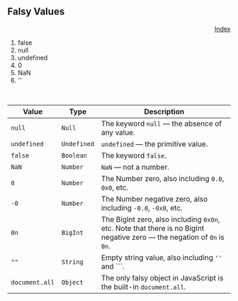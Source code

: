 <h2>Falsy Values</h2>
<p align='right'><a href="https://github.com/nrjp/javascript">Index</a></p>

<ol>
    <li>false</li>
    <li>null</li>
    <li>undefined</li>
    <li>0</li>
    <li>NaN</li>
    <li>''</li>
</ol>
<br />

| Value     | Type       | Description                                                                                   |
|-----------|------------|-----------------------------------------------------------------------------------------------|
| `null`      | `Null`       | The keyword `null` — the absence of any value.                                                 |
| `undefined` | `Undefined` | `undefined` — the primitive value.                                                            |
| `false`     | `Boolean`    | The keyword `false`.                                                                           |
| `NaN`       | `Number`     | `NaN` — not a number.                                                                          |
| `0`         | `Number`     | The Number zero, also including `0.0`, `0x0`, etc.                                             |
| `-0`        | `Number`     | The Number negative zero, also including `-0.0`, `-0x0`, etc.                                  |
| `0n`        | `BigInt`     | The BigInt zero, also including `0x0n`, etc. Note that there is no BigInt negative zero — the negation of `0n` is `0n`. |
| `""`        | `String`     | Empty string value, also including `''` and ```.                                               |
| `document.all` | `Object`   | The only falsy object in JavaScript is the built-in `document.all`.                           |
